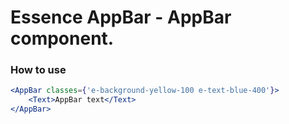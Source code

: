 # Essence AppBar - AppBar component.

### How to use
```jsx
<AppBar classes={'e-background-yellow-100 e-text-blue-400'}>
    <Text>AppBar text</Text>
</AppBar>
```